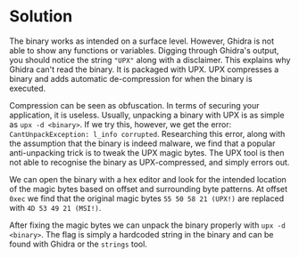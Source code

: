 # Solution
The binary works as intended on a surface level. However, Ghidra is not able to show any functions or variables. Digging through Ghidra's output, you should notice the string `"UPX"` along with a disclaimer. This explains why Ghidra can't read the binary. It is packaged with UPX. UPX compresses a binary and adds automatic de-compression for when the binary is executed.

Compression can be seen as obfuscation. In terms of securing your application, it is useless. Usually, unpacking a binary with UPX is as simple as `upx -d <binary>`. If we try this, however, we get the error: `CantUnpackException: l_info corrupted`. Researching this error, along with the assumption that the binary is indeed malware, we find that a popular anti-unpacking trick is to tweak the UPX magic bytes. The UPX tool is then not able to recognise the binary as UPX-compressed, and simply errors out.

We can open the binary with a hex editor and look for the intended location of the magic bytes based on offset and surrounding byte patterns. At offset `0xec` we find that the original magic bytes `55 50 58 21 (UPX!)` are replaced with `4D 53 49 21 (MSI!)`.

After fixing the magic bytes we can unpack the binary properly with `upx -d <binary>`. The flag is simply a hardcoded string in the binary and can be found with Ghidra or the `strings` tool.